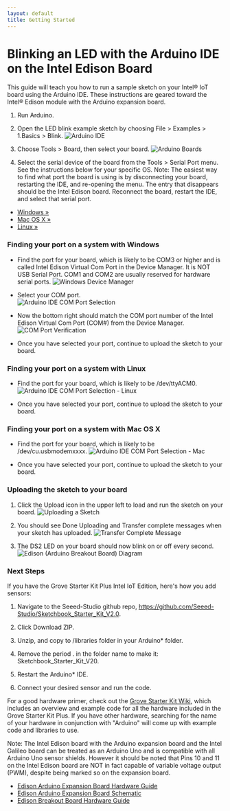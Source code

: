 ```yaml
---
layout: default
title: Getting Started
---
```


# Blinking an LED with the Arduino IDE on the Intel Edison Board

This guide will teach you how to run a sample sketch on your Intel® IoT board using the Arduino IDE. These instructions are geared toward the Intel® Edison module with the Arduino expansion board.

1. Run Arduino. 

2. Open the LED blink example sketch by choosing File > Examples > 1.Basics > Blink. 
  ![Arduino IDE](images/idepic-blink.png)

3. Choose Tools > Board, then select your board.
  ![Arduino Boards](images/pickboard-blink.png)

4. Select the serial device of the board from the Tools > Serial Port menu. See the instructions below for your specific OS. 
  Note: The easiest way to find what port the board is using is by disconnecting your board, restarting the IDE, and re-opening the menu. The entry that disappears should be the Intel Edison board. Reconnect the board, restart the IDE, and select that serial port.
  * [Windows »](#finding-your-port-on-a-system-with-windows)
  * [Mac OS X »](#finding-your-port-on-a-system-with-mac-os-x)
  * [Linux »](#finding-your-port-on-a-system-with-linux)

### Finding your port on a system with Windows

* Find the port for your board, which is likely to be COM3 or higher and is called Intel Edison Virtual Com Port in the Device Manager. It is NOT USB Serial Port. COM1 and COM2 are usually reserved for hardware serial ports.
  ![Windows Device Manager](images/comport-win-blink.png)

* Select your COM port.  
  ![Arduino IDE COM Port Selection](images/comport-ide-blink.png)

* Now the bottom right should match the COM port number of the Intel Edison Virtual Com Port (COM#) from the Device Manager.  
  ![COM Port Verification](images/comport-verif-blink.png)

* Once you have selected your port, continue to upload the sketch to your board.

### Finding your port on a system with Linux

* Find the port for your board, which is likely to be /dev/ttyACM0. 
  ![Arduino IDE COM Port Selection - Linux](images/comport-ide-lin-blink.png)

* Once you have selected your port, continue to upload the sketch to your board.

### Finding your port on a system with Mac OS X

* Find the port for your board, which is likely to be /dev/cu.usbmodemxxxx.
  ![Arduino IDE COM Port Selection - Mac](images/comport-ide-mac-blink.png)

* Once you have selected your port, continue to upload the sketch to your board.

### Uploading the sketch to your board

1. Click the Upload icon in the upper left to load and run the sketch on your board.
  ![Uploading a Sketch](images/uploadsketch-blink.png)

2. You should see Done Uploading and Transfer complete messages when your sketch has uploaded. 
  ![Transfer Complete Message](images/transfer-blink.png)

3. The DS2 LED on your board should now blink on or off every second. 
  ![Edison (Arduino Breakout Board) Diagram](images/board-blink.png)

### Next Steps

If you have the Grove Starter Kit Plus Intel IoT Edition, here's how you add sensors:

1. Navigate to the Seeed-Studio github repo, https://github.com/Seeed-Studio/Sketchbook_Starter_Kit_V2.0.

2. Click Download ZIP.

3. Unzip, and copy to /libraries folder in your Arduino* folder.

4. Remove the period . in the folder name to make it: Sketchbook_Starter_Kit_V20. 

5. Restart the Arduino* IDE. 

6. Connect your desired sensor and run the code.

For a good hardware primer, check out the [Grove Starter Kit Wiki](http://www.seeedstudio.com/wiki/Grove_-_Starter_Kit_Plus), which includes an overview and example code for all the hardware included in the Grove Starter Kit Plus. If you have other hardware, searching for the name of your hardware in conjunction with "Arduino" will come up with example code and libraries to use. 

Note: The Intel Edison board with the Arduino expansion board and the Intel Galileo board can be treated as an Arduino Uno and is compatible with all Arduino Uno sensor shields. However it should be noted that Pins 10 and 11 on the Intel Edison board are NOT in fact capable of variable voltage output (PWM), despite being marked so on the expansion board.

* [Edison Arduino Expansion Board Hardware Guide](http://www.intel.com/support/edison/sb/CS-035275.htm)
* [Edison Arduino Expansion Board Schematic](http://www.intel.com/support/edison/sb/CS-035272.htm)
* [Edison Breakout Board Hardware Guide](http://www.intel.com/support/edison/sb/CS-035252.htm)
